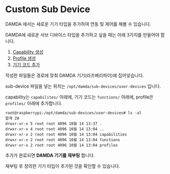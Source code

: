 # Custom Sub Device

DAMDA 에서는 새로운 기기 타입을 추가하여 연동 및 제어를 해볼 수 있습니다.

DAMDA에 새로운 서브 디바이스 타입을 추가하고 싶을 때는 아래 3가지를 만들어야 합니다.

1. [Capability 생성](capability.md)
2. [Profile 생성](profile.md)
3. [기기 코드 추가](functions.md)

작성한 파일들은 경로에 맞춰 DAMDA 기기(라즈베리파이)에 집어넣습니다.

sub-device 파일을 넣는 위치는 `/opt/damda/sub-devices/user-devices` 입니다.

capability는 `capabilites/` 아래에, 기기 코드는 `functions/` 아래에, profile은 `profiles/` 아래에 추가합니다.

```shell
root@raspberrypi:/opt/damda/sub-devices/user-devices# ls -al
합계 20
drwxr-xr-x 5 root root 4096 10월 14 13:37 .
drwxr-xr-x 4 root root 4096 10월 14 13:04 ..
drwxr-xr-x 2 root root 4096 10월 14 13:04 capabilities
drwxr-xr-x 2 root root 4096 10월 14 13:04 functions
drwxr-xr-x 2 root root 4096 10월 14 13:04 profiles
```

추가가 완료되면 **DAMDA 기기를 재부팅** 합니다.

재부팅 후 정의한 기기 타입이 추가된 것을 확인할 수 있습니다.
